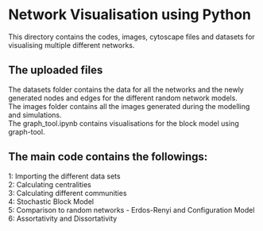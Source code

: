 # Network Visualisation using Python

This directory contains the codes, images, cytoscape files and datasets for visualising multiple different networks.

## The uploaded files

The datasets folder contains the data for all the networks and the newly generated nodes and edges for the different random network models. \
The images folder contains all the images generated during the modelling and simulations. \
The graph_tool.ipynb contains visualisations for the block model using graph-tool. 

## The main code contains the followings:

1: Importing the different data sets \
2: Calculating centralities \
3: Calculating different communities \
4: Stochastic Block Model \
5: Comparison to random networks - Erdos-Renyi and Configuration Model \
6: Assortativity and Dissortativity 

